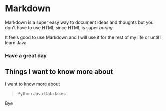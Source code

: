 

# Markdown

Markdown is a super easy way to document ideas and thoughts but you don't have to use HTML since HTML is super *boring*

It feels good to use Markdown and I will use it for the rest of my life or until I learn Java.

### Have a great day 

## Things I want to know more about
I want to know more about
>Python
>Java
>Data lakes

Bye
